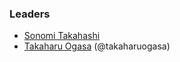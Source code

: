 ### Leaders

* [Sonomi Takahashi](mailto:sonomin@owasp.org)
* [Takaharu Ogasa](mailto:takaharu.ogasa@owasp.org) (@takaharuogasa)

